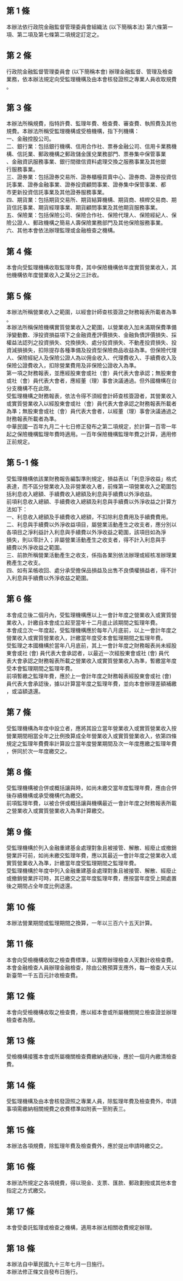 第 1 條
-------
本辦法依行政院金融監督管理委員會組織法 (以下簡稱本法) 第六條第一  
項、第二項及第七條第二項規定訂定之。

第 2 條
-------
行政院金融監督管理委員會 (以下簡稱本會) 辦理金融監督、管理及檢查  
業務，依本辦法規定向受監理機構及由本會核發證照之專業人員收取規費  
。

第 3 條
-------
本辦法所稱規費，指特許費、監理年費、檢查費、審查費、執照費及其他  
規費。本辦法所稱受監理機構或受檢機構，指下列機構：  
一、金融控股公司。  
二、銀行業：包括銀行機構、信用合作社、票券金融公司、信用卡業務機  
    構、信託業、郵政機構之郵政儲金匯兌業務部門、票券集中保管事業  
    、金融資訊服務事業、銀行間徵信資料處理交換之服務事業及其他銀  
    行服務事業。  
三、證券業：包括證券交易所、證券櫃檯買賣中心、證券商、證券投資信  
    託事業、證券金融事業、證券投資顧問事業、證券集中保管事業、都  
    市更新投資信託事業及其他證券服務事業。  
四、期貨業：包括期貨交易所、期貨結算機構、期貨商、槓桿交易商、期  
    貨信託事業、期貨經理事業、期貨顧問事業及其他期貨服務事業。  
五、保險業：包括保險公司、保險合作社、保險代理人、保險經紀人、保  
    險公證人、郵政機構之簡易人壽保險業務部門及其他保險服務事業。  
六、其他本會依法辦理監理或金融檢查之機構。

第 4 條
-------
本會向受監理機構收取監理年費，其中保險機構依年度實質營業收入，其  
他機構依年度營業收入之萬分之三計收。

第 5 條
-------
本辦法所稱營業收入之範圍，以經會計師查核簽證之財務報表所載者為準  
。  
本辦法所稱保險機構實質營業收入之範圍，以營業收入加未滿期保費準備  
淨變動數、淨投資損益項下之金融資產評價損失、金融負債評價損失、採  
權益法認列之投資損失、兌換損失、處分投資損失、不動產投資損失、投  
資減損損失，扣除提存各種準備及投資型保險商品收益為準。但保險代理  
人、保險經紀人及保險公證人為以佣金收入、代理費收入、手續費收入及  
保險公證費收入，扣除營業費用及非保險公證收入為準。  
第一項之財務報表，並應經股東會或社（會）員代表大會承認；無股東會  
或社（會）員代表大會者，應經董（理）事會決議通過。但外國機構在台  
分支機構不在此限。  
受監理機構之財務報表，依法令得不須經會計師查核簽證者，其營業收入  
或實質營業收入以經股東會或社（會）員代表大會承認之財務報表所載者  
為準；無股東會或社（會）員代表大會者，以經董（理）事會決議通過之  
財務報表所載者為準。  
中華民國一百年九月二十七日修正發布之第二項規定，於計算一百零一年  
起之保險機構監理年費時適用。一百年保險機構監理年費之計算，適用修  
正前規定。

第 5-1 條
---------
受監理機構依該業財務報告編製準則規定，損益表以「利息淨收益」格式  
表達，而不區分營業收入及非營業收入者，前條第一項營業收入之範圍包  
括利息收入總額、手續費收入總額及利息與手續費以外淨收益。  
前項利息收入總額、手續費收入總額及利息與手續費以外淨收益之計算方  
法如下：  
一、利息收入總額及手續費收入總額，不扣除利息費用及手續費費用。  
二、利息與手續費以外淨收益項目，屬營業活動產生之收支者，應分別以  
    各項目之淨利益計入利息與手續費以外淨收益之範圍，該項目如為淨  
    損失，則以零計入；非屬營業活動產生之收支者，得不計入利息與手  
    續費以外淨收益之範圍。  
三、前款所稱營業活動產生之收支，係指各業別依法辦理或經核准辦理業  
    務產生之收支。  
四、如有呆帳收回、處分承受擔保品損益及出售不良債權損益者，得不計  
    入利息與手續費以外淨收益之範圍。

第 6 條
-------
本會成立後二個月內，受監理機構應以上一會計年度之營業收入或實質營  
業收入，計繳自本會成立起至當年十二月底止該期間之監理年費。  
本會成立次一年度起，受監理機構應於每年八月底前，以上一會計年度之  
營業收入或實質營業收入，計繳當年度受本會監理期間之監理年費。  
受監理之本國機構於當年八月底前，其上一會計年度之財務報表尚未經股  
東會或社 (會) 員代表大會承認者，以最近一次經股東會或社 (會) 員代  
表大會承認之財務報表所載之營業收入或實質營業收入為準，暫繳當年度  
受本會監理期間之監理年費。  
前項暫繳之監理年費，應於上一會計年度之財務報表經股東會或社 (會)  
員代表大會承認後，據以計算當年度之監理年費，並向本會辦理差額補繳  
，或溢額退還。

第 7 條
-------
受監理機構為年度中設立者，應將其設立當年營業收入或實質營業收入按  
營業期間相當全年之比例換算成全年營業收入或實質營業收入，依第四條  
規定之監理年費費率計算設立當年度營業期間及次一年度應繳之監理年費  
，併同於次一年度繳交之。

第 8 條
-------
受監理機構被合併或概括讓與時，如尚未繳交當年度監理年費，應由合併  
後存續機構或承受機構代為繳交。  
前項監理年費，以被合併或概括讓與機構最近一會計年度之財務報表所載  
之營業收入或實質營業收入為準計算繳交。

第 9 條
-------
受監理機構於列入金融重建基金處理對象且被接管、解散、經廢止或撤銷  
營業許可前，如尚未繳交監理年費，應以其最近一會計年度之營業收入或  
實質營業收入為準，計繳當年度受監理期間之監理年費。  
受監理機構於年度中列入金融重建基金處理對象且被接管、解散、經廢止  
或撤銷營業許可時，其已繳交之當年度監理年費，應按當年度受上開處置  
後之期間占全年度比例退還。

第 10 條
--------
本辦法營業期間或監理期間之換算，一年以三百六十五天計算。

第 11 條
--------
本會向受檢機構收取之檢查費標準，以實際辦理檢查人天數計收檢查費。  
本會金融檢查人員辦理金融檢查，除由公務預算支應外，每一檢查人天以  
新臺幣一千五百元計收檢查費。

第 12 條
--------
本會向受檢機構收取之檢查費，應以經本會或所屬機關開立檢查證並辦理  
檢查者為限。

第 13 條
--------
受檢機構接獲本會或所屬機關檢查費繳納通知後，應於一個月內繳清檢查  
費。

第 14 條
--------
受監理機構及由本會核發證照之專業人員，除監理年費及檢查費外，申請  
事項需繳納相關規費之收費標準如附表一至附表三。

第 15 條
--------
本辦法各項規費，除監理年費及檢查費外，應於提出申請時繳交之。

第 16 條
--------
本辦法所規定之各項規費，得以現金、支票、匯款、郵政劃撥或其他本會  
指定之方式繳交。

第 17 條
--------
本會受委託監理或檢查之機構，適用本辦法相關收費規定辦理。

第 18 條
--------
本辦法自中華民國九十三年七月一日施行。  
本辦法修正條文自發布日施行。

